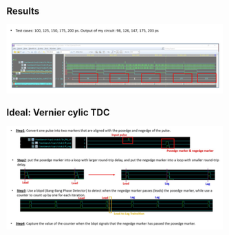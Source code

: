 
## Results

<p align="center">
  <img src="images/ppt_p1_1.jpg" alt="test" width="1200">
</p>

## Ideal: Vernier cylic TDC

<p align="center">
  <img src="images/ppt_p2_1.jpg" alt="test" width="1200">
</p>
